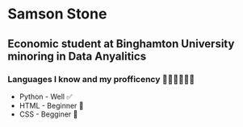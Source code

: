 # Samson Stone
## Economic student at Binghamton University minoring in Data Anyalitics 

### Languages I know and my profficency 👨‍💻👨‍💻👨‍💻
* Python - Well ✅
* HTML - Beginner 👣
* CSS - Begginer 👣




